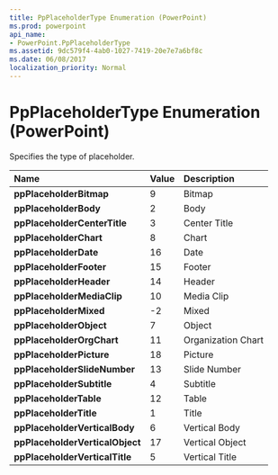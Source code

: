 ```yaml
---
title: PpPlaceholderType Enumeration (PowerPoint)
ms.prod: powerpoint
api_name:
- PowerPoint.PpPlaceholderType
ms.assetid: 9dc579f4-4ab0-1027-7419-20e7e7a6bf8c
ms.date: 06/08/2017
localization_priority: Normal
---
```



# PpPlaceholderType Enumeration (PowerPoint)

Specifies the type of placeholder.



|Name|Value|Description|
|:-----|:-----|:-----|
|**ppPlaceholderBitmap**|9|Bitmap|
|**ppPlaceholderBody**|2|Body|
|**ppPlaceholderCenterTitle**|3|Center Title|
|**ppPlaceholderChart**|8|Chart|
|**ppPlaceholderDate**|16|Date|
|**ppPlaceholderFooter**|15|Footer|
|**ppPlaceholderHeader**|14|Header|
|**ppPlaceholderMediaClip**|10|Media Clip|
|**ppPlaceholderMixed**|-2|Mixed|
|**ppPlaceholderObject**|7|Object|
|**ppPlaceholderOrgChart**|11|Organization Chart|
|**ppPlaceholderPicture**|18|Picture|
|**ppPlaceholderSlideNumber**|13|Slide Number|
|**ppPlaceholderSubtitle**|4|Subtitle|
|**ppPlaceholderTable**|12|Table|
|**ppPlaceholderTitle**|1|Title|
|**ppPlaceholderVerticalBody**|6|Vertical Body|
|**ppPlaceholderVerticalObject**|17|Vertical Object|
|**ppPlaceholderVerticalTitle**|5|Vertical Title|

